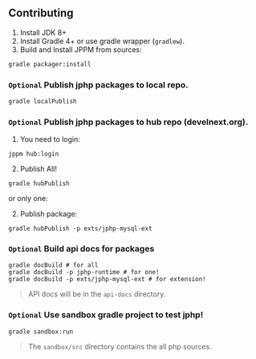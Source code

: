 
## Contributing

1. Install JDK 8+
2. Install Gradle 4+ or use gradle wrapper (`gradlew`).
3. Build and Install JPPM from sources:
```bash
gradle packager:install
```

### `Optional` Publish jphp packages to local repo.

```bash
gradle localPublish
```

### `Optional` Publish jphp packages to hub repo (develnext.org).

1. You need to login:
```
jppm hub:login
``` 

2. Publish All!
```
gradle hubPublish
```

or only one:

2. Publish package:
```
gradle hubPublish -p exts/jphp-mysql-ext
```

### `Optional` Build api docs for packages
```
gradle docBuild # for all
gradle docBuild -p jphp-runtime # for one!
gradle docBuild -p exts/jphp-mysql-ext # for extension!
```

> API docs will be in the `api-docs` directory.

### `Optional` Use sandbox gradle project to test jphp!

```
gradle sandbox:run
```

> The `sandbox/src` directory contains the all php sources.